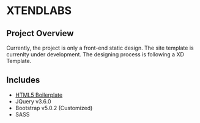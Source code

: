 # XTENDLABS
## Project Overview
Currently, the project is only a front-end static design. The site template is currenlty under development. The designing process is following a XD Template.

## Includes
- [HTML5 Boilerplate](https://html5boilerplate.com/)
- JQuery v3.6.0
- Bootstrap v5.0.2 (Customized)
- SASS
